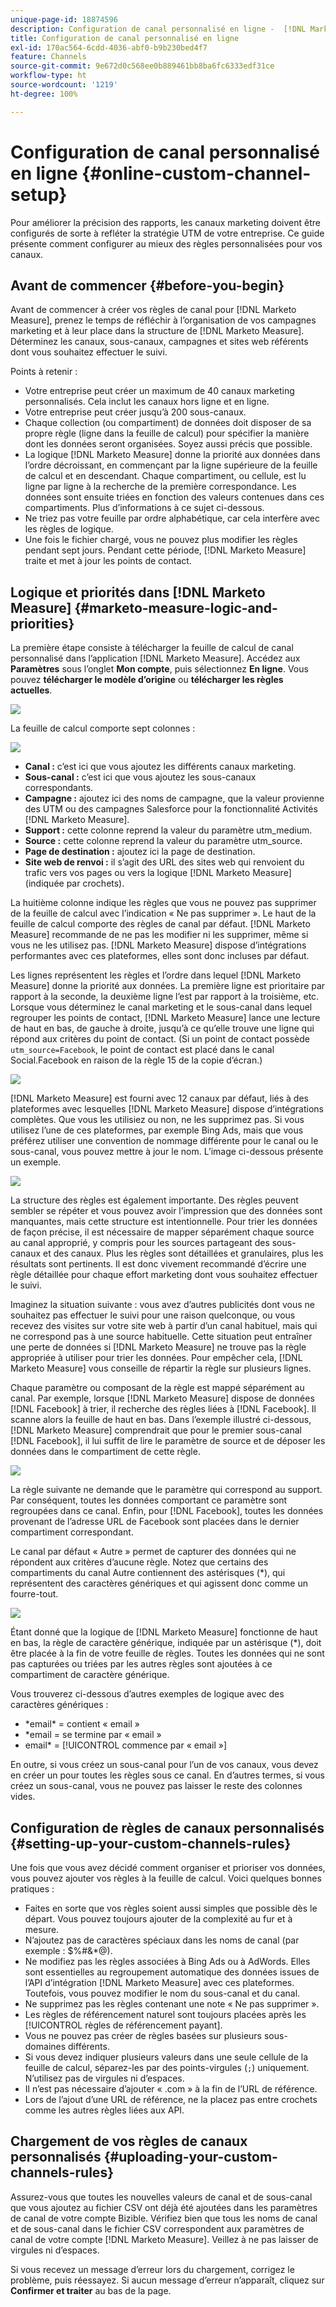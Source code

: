 ```yaml
---
unique-page-id: 18874596
description: Configuration de canal personnalisé en ligne -  [!DNL Marketo Measure]
title: Configuration de canal personnalisé en ligne
exl-id: 170ac564-6cdd-4036-abf0-b9b230bed4f7
feature: Channels
source-git-commit: 9e672d0c568ee0b889461bb8ba6fc6333edf31ce
workflow-type: ht
source-wordcount: '1219'
ht-degree: 100%

---
```


# Configuration de canal personnalisé en ligne {#online-custom-channel-setup}

Pour améliorer la précision des rapports, les canaux marketing doivent être configurés de sorte à refléter la stratégie UTM de votre entreprise. Ce guide présente comment configurer au mieux des règles personnalisées pour vos canaux.

## Avant de commencer {#before-you-begin}

Avant de commencer à créer vos règles de canal pour [!DNL Marketo Measure], prenez le temps de réfléchir à l’organisation de vos campagnes marketing et à leur place dans la structure de [!DNL Marketo Measure]. Déterminez les canaux, sous-canaux, campagnes et sites web référents dont vous souhaitez effectuer le suivi.

Points à retenir :

* Votre entreprise peut créer un maximum de 40 canaux marketing personnalisés. Cela inclut les canaux hors ligne et en ligne.
* Votre entreprise peut créer jusqu’à 200 sous-canaux.
* Chaque collection (ou compartiment) de données doit disposer de sa propre règle (ligne dans la feuille de calcul) pour spécifier la manière dont les données seront organisées. Soyez aussi précis que possible.
* La logique [!DNL Marketo Measure] donne la priorité aux données dans l’ordre décroissant, en commençant par la ligne supérieure de la feuille de calcul et en descendant. Chaque compartiment, ou cellule, est lu ligne par ligne à la recherche de la première correspondance. Les données sont ensuite triées en fonction des valeurs contenues dans ces compartiments. Plus d’informations à ce sujet ci-dessous.
* Ne triez pas votre feuille par ordre alphabétique, car cela interfère avec les règles de logique.
* Une fois le fichier chargé, vous ne pouvez plus modifier les règles pendant sept jours. Pendant cette période, [!DNL Marketo Measure] traite et met à jour les points de contact.

## Logique et priorités dans [!DNL Marketo Measure] {#marketo-measure-logic-and-priorities}

La première étape consiste à télécharger la feuille de calcul de canal personnalisé dans l’application [!DNL Marketo Measure]. Accédez aux **Paramètres** sous l’onglet **Mon compte**, puis sélectionnez **En ligne**. Vous pouvez **télécharger le modèle d’origine** ou **télécharger les règles actuelles**.

![](assets/1.png)

La feuille de calcul comporte sept colonnes :

![](assets/2.png)

* **Canal :** c’est ici que vous ajoutez les différents canaux marketing.
* **Sous-canal :** c’est ici que vous ajoutez les sous-canaux correspondants.
* **Campagne :** ajoutez ici des noms de campagne, que la valeur provienne des UTM ou des campagnes Salesforce pour la fonctionnalité Activités [!DNL Marketo Measure].
* **Support :** cette colonne reprend la valeur du paramètre utm_medium.
* **Source :** cette colonne reprend la valeur du paramètre utm_source.
* **Page de destination :** ajoutez ici la page de destination.
* **Site web de renvoi :** il s’agit des URL des sites web qui renvoient du trafic vers vos pages ou vers la logique [!DNL Marketo Measure] (indiquée par crochets).

La huitième colonne indique les règles que vous ne pouvez pas supprimer de la feuille de calcul avec l’indication « Ne pas supprimer ». Le haut de la feuille de calcul comporte des règles de canal par défaut. [!DNL Marketo Measure] recommande de ne pas les modifier ni les supprimer, même si vous ne les utilisez pas. [!DNL Marketo Measure] dispose d’intégrations performantes avec ces plateformes, elles sont donc incluses par défaut.

Les lignes représentent les règles et l’ordre dans lequel [!DNL Marketo Measure] donne la priorité aux données. La première ligne est prioritaire par rapport à la seconde, la deuxième ligne l’est par rapport à la troisième, etc. Lorsque vous déterminez le canal marketing et le sous-canal dans lequel regrouper les points de contact, [!DNL Marketo Measure] lance une lecture de haut en bas, de gauche à droite, jusqu’à ce qu’elle trouve une ligne qui répond aux critères du point de contact. (Si un point de contact possède `utm_source=Facebook`, le point de contact est placé dans le canal Social.Facebook en raison de la règle 15 de la copie d’écran.)

![](assets/3.png)

[!DNL Marketo Measure] est fourni avec 12 canaux par défaut, liés à des plateformes avec lesquelles [!DNL Marketo Measure] dispose d’intégrations complètes. Que vous les utilisiez ou non, ne les supprimez pas. Si vous utilisez l’une de ces plateformes, par exemple Bing Ads, mais que vous préférez utiliser une convention de nommage différente pour le canal ou le sous-canal, vous pouvez mettre à jour le nom. L’image ci-dessous présente un exemple.

![](assets/4.png)

La structure des règles est également importante. Des règles peuvent sembler se répéter et vous pouvez avoir l’impression que des données sont manquantes, mais cette structure est intentionnelle. Pour trier les données de façon précise, il est nécessaire de mapper séparément chaque source au canal approprié, y compris pour les sources partageant des sous-canaux et des canaux. Plus les règles sont détaillées et granulaires, plus les résultats sont pertinents. Il est donc vivement recommandé d’écrire une règle détaillée pour chaque effort marketing dont vous souhaitez effectuer le suivi.

Imaginez la situation suivante : vous avez d’autres publicités dont vous ne souhaitez pas effectuer le suivi pour une raison quelconque, ou vous recevez des visites sur votre site web à partir d’un canal habituel, mais qui ne correspond pas à une source habituelle. Cette situation peut entraîner une perte de données si [!DNL Marketo Measure] ne trouve pas la règle appropriée à utiliser pour trier les données. Pour empêcher cela, [!DNL Marketo Measure] vous conseille de répartir la règle sur plusieurs lignes.

Chaque paramètre ou composant de la règle est mappé séparément au canal. Par exemple, lorsque [!DNL Marketo Measure] dispose de données [!DNL Facebook] à trier, il recherche des règles liées à [!DNL Facebook]. Il scanne alors la feuille de haut en bas. Dans l’exemple illustré ci-dessous, [!DNL Marketo Measure] comprendrait que pour le premier sous-canal [!DNL Facebook], il lui suffit de lire le paramètre de source et de déposer les données dans le compartiment de cette règle.

![](assets/5.png)

La règle suivante ne demande que le paramètre qui correspond au support. Par conséquent, toutes les données comportant ce paramètre sont regroupées dans ce canal. Enfin, pour [!DNL Facebook], toutes les données provenant de l’adresse URL de Facebook sont placées dans le dernier compartiment correspondant.

Le canal par défaut « Autre » permet de capturer des données qui ne répondent aux critères d’aucune règle. Notez que certains des compartiments du canal Autre contiennent des astérisques (&#42;), qui représentent des caractères génériques et qui agissent donc comme un fourre-tout.

![](assets/6.png)

Étant donné que la logique de [!DNL Marketo Measure] fonctionne de haut en bas, la règle de caractère générique, indiquée par un astérisque (&#42;), doit être placée à la fin de votre feuille de règles. Toutes les données qui ne sont pas capturées ou triées par les autres règles sont ajoutées à ce compartiment de caractère générique.

Vous trouverez ci-dessous d’autres exemples de logique avec des caractères génériques :

* &#42;email&#42; = contient « email »
* &#42;email = se termine par « email »
* email&#42; = [!UICONTROL commence par « email »]

En outre, si vous créez un sous-canal pour l’un de vos canaux, vous devez en créer un pour toutes les règles sous ce canal. En d’autres termes, si vous créez un sous-canal, vous ne pouvez pas laisser le reste des colonnes vides.

## Configuration de règles de canaux personnalisés {#setting-up-your-custom-channels-rules}

Une fois que vous avez décidé comment organiser et prioriser vos données, vous pouvez ajouter vos règles à la feuille de calcul. Voici quelques bonnes pratiques :

* Faites en sorte que vos règles soient aussi simples que possible dès le départ. Vous pouvez toujours ajouter de la complexité au fur et à mesure.
* N’ajoutez pas de caractères spéciaux dans les noms de canal (par exemple : $%#&amp;&#42;@).
* Ne modifiez pas les règles associées à Bing Ads ou à AdWords. Elles sont essentielles au regroupement automatique des données issues de l’API d’intégration [!DNL Marketo Measure] avec ces plateformes. Toutefois, vous pouvez modifier le nom du sous-canal et du canal.
* Ne supprimez pas les règles contenant une note « Ne pas supprimer ».
* Les règles de référencement naturel sont toujours placées après les [!UICONTROL règles de référencement payant].
* Vous ne pouvez pas créer de règles basées sur plusieurs sous-domaines différents.
* Si vous devez indiquer plusieurs valeurs dans une seule cellule de la feuille de calcul, séparez-les par des points-virgules (`;`) uniquement. N’utilisez pas de virgules ni d’espaces.
* Il n’est pas nécessaire d’ajouter « .com » à la fin de l’URL de référence.
* Lors de l’ajout d’une URL de référence, ne la placez pas entre crochets comme les autres règles liées aux API.

## Chargement de vos règles de canaux personnalisés {#uploading-your-custom-channels-rules}

Assurez-vous que toutes les nouvelles valeurs de canal et de sous-canal que vous ajoutez au fichier CSV ont déjà été ajoutées dans les paramètres de canal de votre compte Bizible. Vérifiez bien que tous les noms de canal et de sous-canal dans le fichier CSV correspondent aux paramètres de canal de votre compte [!DNL Marketo Measure]. Veillez à ne pas laisser de virgules ni d’espaces.

Si vous recevez un message d’erreur lors du chargement, corrigez le problème, puis réessayez. Si aucun message d’erreur n’apparaît, cliquez sur **Confirmer et traiter** au bas de la page.
